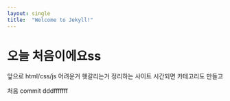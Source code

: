 ```yaml
---
layout: single
title:  "Welcome to Jekyll!"
---
```


# 오늘 처음이에요ss

앞으로 html/css/js 어려운거 헷갈리는거 정리하는 사이트
시간되면 카테고리도 만들고 

처음 commit dddfffffff
